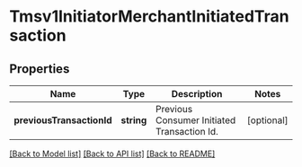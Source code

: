 # Tmsv1InitiatorMerchantInitiatedTransaction

## Properties
Name | Type | Description | Notes
------------ | ------------- | ------------- | -------------
**previousTransactionId** | **string** | Previous Consumer Initiated Transaction Id. | [optional] 

[[Back to Model list]](../README.md#documentation-for-models) [[Back to API list]](../README.md#documentation-for-api-endpoints) [[Back to README]](../README.md)


